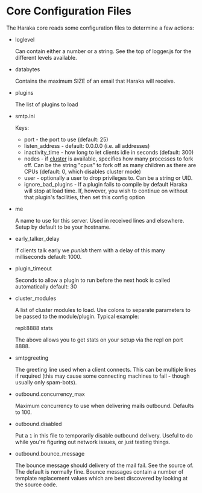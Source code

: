 Core Configuration Files
========================

The Haraka core reads some configuration files to determine a few actions:

* loglevel

  Can contain either a number or a string. See the top of logger.js for the
different levels available.

* databytes

  Contains the maximum SIZE of an email that Haraka will receive.

* plugins

  The list of plugins to load

* smtp.ini

  Keys:
  
  * port - the port to use (default: 25)
  * listen\_address - default: 0.0.0.0 (i.e. all addresses)
  * inactivity\_time - how long to let clients idle in seconds (default: 300)
  * nodes - if [cluster][1] is available, specifies how
    many processes to fork off. Can be the string "cpus" to fork off as many
    children as there are CPUs (default: 0, which disables cluster mode)
  * user - optionally a user to drop privileges to. Can be a string or UID.
  * ignore_bad_plugins - If a plugin fails to compile by default Haraka will stop at load time.
    If, however, you wish to continue on without that plugin's facilities, then
    set this config option

[1]: http://learnboost.github.com/cluster/

* me

  A name to use for this server. Used in received lines and elsewhere. Setup
  by default to be your hostname.

* early\_talker\_delay

  If clients talk early we *punish* them with a delay of this many milliseconds
  default: 1000.

* plugin_timeout

  Seconds to allow a plugin to run before the next hook is called automatically
  default: 30

* cluster_modules

  A list of cluster modules to load. Use colons to separate parameters to be
  passed to the module/plugin. Typical example:

    repl:8888
    stats

  The above allows you to get stats on your setup via the repl on port 8888.

* smtpgreeting

  The greeting line used when a client connects. This can be multiple lines
  if required (this may cause some connecting machines to fail - though
  usually only spam-bots).

* outbound.concurrency_max

  Maximum concurrency to use when delivering mails outbound. Defaults to 100.

* outbound.disabled

  Put a `1` in this file to temporarily disable outbound delivery. Useful to
  do while you're figuring out network issues, or just testing things.

* outbound.bounce_message

  The bounce message should delivery of the mail fail. See the source of. The
  default is normally fine. Bounce messages contain a number of template
  replacement values which are best discovered by looking at the source code.
